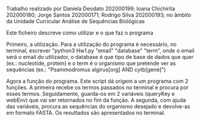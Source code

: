 Trabalho realizado por 
Daniela Deodato 202000199;
Ioana Chichirita 202000180;
Jorge Santos 202000171;
Rodrigo Silva 202000193;
no âmbito da Unidade Curricular Análise de Sequências Biológicas 



Este ficheiro descreve como utilizar e o que faz o programa


Primeiro, a utilização.
Para a utilização do programa é necessário, no terminal, escrever "python3 Hw1.py "email" "database" "term", onde o email será o email do utilizador, o database é que tipo de base de dados que quer (ex.: nucleotide, protein) e o term é o organismo que pretende ver as sequências (ex.: "Psammodromus algirus[org] AND cytb[gene]")



Agora a função do programa.
Este script dá origem a um programa com 2 funções. A primeira recebe os termos passados no terminal e procura por esses termos. Seguidamente, guarda-os em 2 variáveis (queryKey e webEnv) que vai ser retornados no fim da função. A segunda, com ajuda das variáveis, procura as sequências do organismo desejado e devolve-as em formato FASTA. Os resultados são apresentados no terminal.
